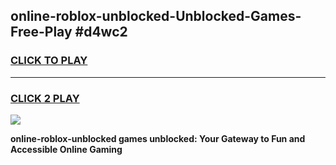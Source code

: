 
## online-roblox-unblocked-Unblocked-Games-Free-Play #d4wc2
<h3>
<a href="https://us.freeplayer.one?title=online-roblox-unblocked&ref=9M">CLICK TO PLAY</a></h3>
<hr>

<h3>
<a href="https://us.freeplayer.one?title=online-roblox-unblocked&ref=9M">CLICK 2 PLAY</a>
  
</h3>

<a href="https://us.freeplayer.one?title=online-roblox-unblocked&ref=9M"><img src="https://clearcache.store/games.png"></a>


**online-roblox-unblocked games unblocked: Your Gateway to Fun and Accessible Online Gaming**
